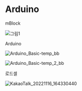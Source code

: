 
# Arduino
mBlock

![그림1](https://user-images.githubusercontent.com/60500365/136875367-6f3d650b-d1a8-4d27-a695-7249d98875f5.png)

Arduino

![Arduino_Basic-temp_bb](https://user-images.githubusercontent.com/60500365/129815774-3e23b3f6-f5ef-40ea-8bd4-48172c309a9b.png)

![Arduino_Basic-temp_2_bb](https://user-images.githubusercontent.com/60500365/129816438-5c66e1fc-31b1-453c-8777-f3006eb45392.png)


로드셀

![KakaoTalk_20221116_164330440](https://user-images.githubusercontent.com/60500365/202118265-bf03072b-c81f-4c20-a1ab-c2d081014dbc.jpg)
